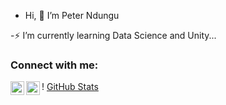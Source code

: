 -  Hi, 👋 I’m Peter Ndungu

-⚡ I’m currently learning Data Science and Unity...

### Connect with me:

[<img align="left" alt="codeSTACKr | Twitter" width="22px" src="https://cdn.jsdelivr.net/npm/simple-icons@v3/icons/twitter.svg" />][twitter]
[<img align="left" alt="codeSTACKr | LinkedIn" width="22px" src="https://cdn.jsdelivr.net/npm/simple-icons@v3/icons/linkedin.svg" />][linkedin]

[twitter]: https://twitter.com/Peternd11
[linkedin]: https://www.linkedin.com/in/peter-ndungu-eee


! [GitHub Stats](https://github-readme-stats.vercel.app/api?username=petreleven&theme=radical)

<!---
petreleven/petreleven is a ✨ special ✨ repository because its `README.md` (this file) appears on your GitHub profile.
You can click the Preview link to take a look at your changes.
--->
